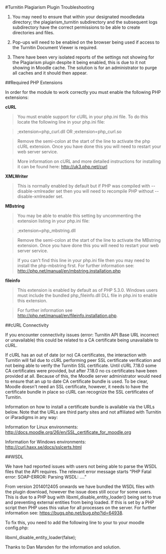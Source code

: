 #Turnitin Plagiarism Plugin Troubleshooting

1) You may need to ensure that within your designated moodledata directory; the plagiarism_turnitin subdirectory and the subsequent logs subdirectory have the correct permissions to be able to create directories and files.

2) Pop-ups will need to be enabled on the browser being used if access to the Turnitin Document Viewer is required.

3) There have been very isolated reports of the settings not showing for the Plagiarism plugin despite it being enabled, this is due to it not showing in Moodle cache. The solution is for an administrator to purge all caches and it should then appear.

##Required PHP Extensions

In order for the module to work correctly you must enable the following PHP extensions:

**cURL**

>You must enable support for cURL in your php.ini file. To do this locate the following line in your php.ini file:

>;extension=php_curl.dll
>OR
>;extension=php_curl.so

>Remove the semi-colon at the start of the line to activate the php cURL extension. Once you have done this you will need to restart your web server service.

>More information on cURL and more detailed instructions for installing it can be found here: http://uk3.php.net/curl


**XMLWriter**

>This is normally enabled by default but if PHP was compiled with --disable-xmlreader set then you will need to recompile PHP without --disable-xmlreader set.


**MBstring**

>You may be able to enable this setting by uncommenting the extension listing in your php.ini file:

>;extension=php_mbstring.dll

>Remove the semi-colon at the start of the line to activate the MBstring extension. Once you have done this you will need to restart your web server service.

>If you can't find this line in your php.ini file then you may need to install the php-mbstring first. For further information see: http://php.net/manual/en/mbstring.installation.php

**fileinfo**

>This extension is enabled by default as of PHP 5.3.0. Windows users must include the bundled php_fileinfo.dll DLL file in php.ini to enable this extension.

>For further information see http://php.net/manual/en/fileinfo.installation.php.

##cURL Connectivity

If you encounter connectivity issues (error: Turnitin API Base URL incorrect or unavailable) this could be related to a CA certificate being unavailable to cURL.

If cURL has an out of date (or no) CA certificates, the interaction with Turnitin will fail due to cURL performing peer SSL certificate verification and not being able to verify the Turnitin SSL certificate.
Until cURL 7.18.0 some CA certificates were provided, but after 7.18.0 no cs certificates have been provided at all. Because of this, the Moodle server administrator would need to ensure that an up to date CA certificate bundle is used. To be clear, Moodle doesn't need an SSL certificate, however, it needs to have the certificate bundle in place so cURL can recognize the SSL certificates of Turnitin.

Information on how to install a certificate bundle is available via the URLs below. Note that the URLs are third party sites and not affiliated with Turnitin or iParadigms in any way:

Information for Linux environments: http://docs.moodle.org/26/en/SSL_certificate_for_moodle.org

Information for Windows environments: http://curl.haxx.se/docs/sslcerts.html

##WSDL

We have had reported issues with users not being able to parse the WSDL files that the API requires. The relevant error message starts “PHP Fatal error:  SOAP-ERROR: Parsing WSDL: ….”

From version 2014012405 onwards we have bundled the WSDL files with the plugin download, however the issue does still occur for some users. This is due to a PHP bug with libxml_disable_entity_loader() being set to true and preventing external entities from being loaded. If this is set by a PHP script then PHP uses this value for all processes on the server. For further information see: https://bugs.php.net/bug.php?id=64938.

To fix this, you need to add the following line to your to your moodle config.php:

libxml_disable_entity_loader(false);

Thanks to Dan Marsden for the information and solution.
